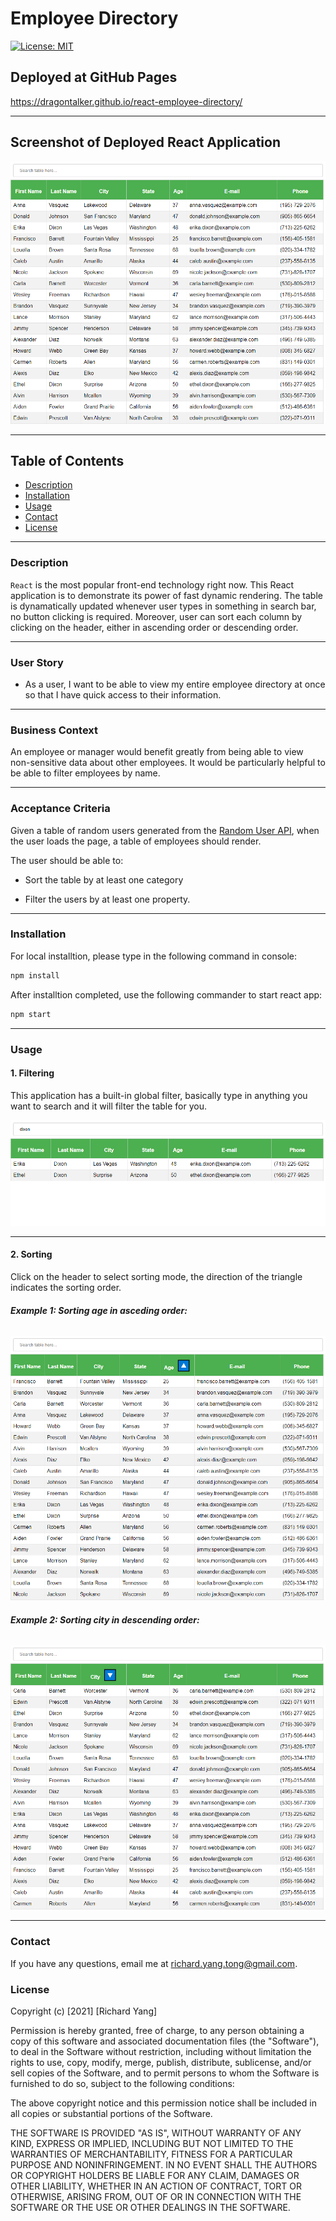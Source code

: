 # __Employee Directory__
[![License: MIT](https://img.shields.io/badge/License-MIT-yellow.svg)](https://opensource.org/licenses/MIT)

## __Deployed at GitHub Pages__
https://dragontalker.github.io/react-employee-directory/

---

## __Screenshot of Deployed React Application__
![app screenshot](./Assets/screenshot.png)

---

## __Table of Contents__
* [Description](#Description)
* [Installation](#Installation)
* [Usage](#Usage)
* [Contact](#Contact)
* [License](#License)

---

### __Description__
`React` is the most popular front-end technology right now. This React application is to demonstrate its power of fast dynamic rendering. The table is dynamatically updated whenever user types in something in search bar, no button clicking is required. Moreover, user can sort each column by clicking on the header, either in ascending order or descending order. 

---

### __User Story__

* As a user, I want to be able to view my entire employee directory at once so that I have quick access to their information.

---

### __Business Context__

An employee or manager would benefit greatly from being able to view non-sensitive data about other employees. It would be particularly helpful to be able to filter employees by name.

---

### __Acceptance Criteria__

Given a table of random users generated from the [Random User API](https://randomuser.me/), when the user loads the page, a table of employees should render. 

The user should be able to:

  * Sort the table by at least one category

  * Filter the users by at least one property.


---

### __Installation__
For local installtion, please type in the following command in console:
```bash
npm install
```

After installtion completed, use the following commander to start react app:
```bash
npm start
```

---

### __Usage__

#### __1. Filtering__
This application has a built-in global filter, basically type in anything you want to search and it will filter the table for you.

![filter screenshot](./Assets/filter.png)

---

#### __2. Sorting__
Click on the header to select sorting mode, the direction of the triangle indicates the sorting order.

###### __Example 1: Sorting age in asceding order:__
![ascending sort](./Assets/sort_age.png)

###### __Example 2: Sorting city in descending order:__
![descending sort](./Assets/sort_city.png)

---

### __Contact__
If you have any questions, email me at richard.yang.tong@gmail.com.

### __License__
Copyright (c) [2021] [Richard Yang]

Permission is hereby granted, free of charge, to any person obtaining a copy of this software and associated documentation files (the "Software"), to deal in the Software without restriction, including without limitation the rights to use, copy, modify, merge, publish, distribute, sublicense, and/or sell copies of the Software, and to permit persons to whom the Software is furnished to do so, subject to the following conditions:

The above copyright notice and this permission notice shall be included in all copies or substantial portions of the Software.

THE SOFTWARE IS PROVIDED "AS IS", WITHOUT WARRANTY OF ANY KIND, EXPRESS OR IMPLIED, INCLUDING BUT NOT LIMITED TO THE WARRANTIES OF MERCHANTABILITY, FITNESS FOR A PARTICULAR PURPOSE AND NONINFRINGEMENT. IN NO EVENT SHALL THE AUTHORS OR COPYRIGHT HOLDERS BE LIABLE FOR ANY CLAIM, DAMAGES OR OTHER LIABILITY, WHETHER IN AN ACTION OF CONTRACT, TORT OR OTHERWISE, ARISING FROM, OUT OF OR IN CONNECTION WITH THE SOFTWARE OR THE USE OR OTHER DEALINGS IN THE SOFTWARE.

